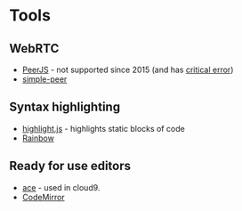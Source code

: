 # Tools

## WebRTC

- [PeerJS](http://peerjs.com/) - not supported since 2015 (and has [critical error](https://github.com/peers/peerjs/pull/306))
- [simple-peer](https://github.com/feross/simple-peer)

## Syntax highlighting

- [highlight.js](https://highlightjs.org/) - highlights static blocks of code
- [Rainbow](https://craig.is/making/rainbows)

## Ready for use editors

- [ace](https://ace.c9.io/) - used in cloud9.
- [CodeMirror](http://codemirror.net/)
